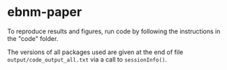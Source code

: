 # ebnm-paper

To reproduce results and figures, run code by following the instructions in the "code" folder.

The versions of all packages used are given at the end of file `output/code_output_all.txt` via a call to `sessionInfo()`.
